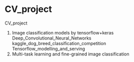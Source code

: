# CV_project
CV_project
1. Image classification models by tensorflow+keras
Deep_Convolutional_Neural_Networks
kaggle_dog_breed_classification_competition
Tensorflow_modelling_and_serving
2. Multi-task learning and fine-grained image classification
